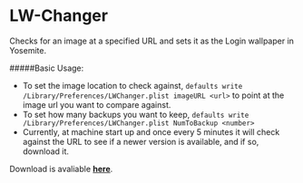 # LW-Changer

Checks for an image at a specified URL and sets it as the Login wallpaper in Yosemite.

#####Basic Usage:
- To set the image location to check against, `defaults write /Library/Preferences/LWChanger.plist imageURL <url>` to point at the image url you want to compare against.
- To set how many backups you want to keep, `defaults write /Library/Preferences/LWChanger.plist NumToBackup <number>`
- Currently, at machine start up and once every 5 minutes it will check against the URL to see if a newer version is available, and if so, download it.

Download is avaliable **[here](https://github.com/Nesteph/LW-Changer/releases)**.
